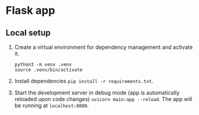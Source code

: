 # Flask app

## Local setup 

1. Create a virtual environment for dependency management and activate it.

   ```
   python3 -m venv .venv
   source .venv/bin/activate
   ```

1. Install dependencies `pip install -r requirements.txt`.

1. Start the development server in debug mode (app is automatically reloaded upon code changes) `uvicorn main:app --reload`. The app will be running at `localhost:8000`.
